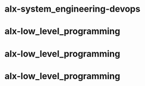 # alx-system_engineering-devops
# alx-low_level_programming
# alx-low_level_programming
# alx-low_level_programming
